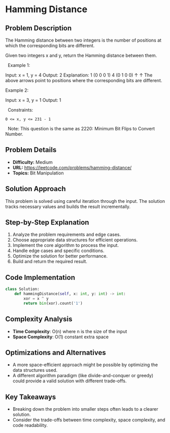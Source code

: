 # Hamming Distance

## Problem Description

The Hamming distance between two integers is the number of positions at which the corresponding bits are different.

Given two integers x and y, return the Hamming distance between them.

 
Example 1:


Input: x = 1, y = 4
Output: 2
Explanation:
1   (0 0 0 1)
4   (0 1 0 0)
       ↑   ↑
The above arrows point to positions where the corresponding bits are different.


Example 2:


Input: x = 3, y = 1
Output: 1


 
Constraints:


	0 <= x, y <= 231 - 1


 
Note: This question is the same as  2220: Minimum Bit Flips to Convert Number.

## Problem Details

- **Difficulty:** Medium
- **URL:** https://leetcode.com/problems/hamming-distance/
- **Topics:** Bit Manipulation

## Solution Approach

This problem is solved using careful iteration through the input. The solution tracks necessary values and builds the result incrementally.

## Step-by-Step Explanation

1. Analyze the problem requirements and edge cases.
2. Choose appropriate data structures for efficient operations.
3. Implement the core algorithm to process the input.
4. Handle edge cases and specific conditions.
5. Optimize the solution for better performance.
6. Build and return the required result.

## Code Implementation

```python
class Solution:
    def hammingDistance(self, x: int, y: int) -> int:
        xor = x ^ y
        return bin(xor).count('1')
```

## Complexity Analysis

- **Time Complexity**: O(n) where n is the size of the input
- **Space Complexity**: O(1) constant extra space

## Optimizations and Alternatives

- A more space-efficient approach might be possible by optimizing the data structures used.
- A different algorithm paradigm (like divide-and-conquer or greedy) could provide a valid solution with different trade-offs.


## Key Takeaways

- Breaking down the problem into smaller steps often leads to a clearer solution.
- Consider the trade-offs between time complexity, space complexity, and code readability.

